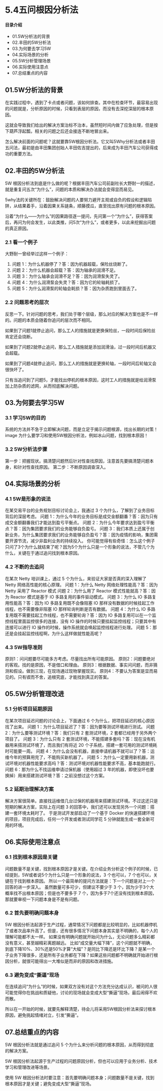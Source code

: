# 5.4五问根因分析法
#### 目录介绍
- 01.5W分析法的背景
- 02.丰田的5W分析法
- 03.为何要去学习5W
- 04.实际场景的分析
- 05.5W分析管理场景
- 06.实际使用注意点
- 07.总结重点的内容

## 01.5W分析法的背景

在实践过程中，遇到了卡点或者问题，该如何排查。其中在检查环节，最容易出现的问题就是，分析原因的时候，只看到表层的原因，而没有去深挖深层的根本原因。

这就会导致我们给出的解决方案治标不治本，虽然短时间内做了应急处理，但是按下葫芦浮起瓢，相关的问题之后还会接连不断地冒出来。

怎么解决前面的问题呢？这就要靠5W根因分析法。它又叫5Why分析法或者丰田五问法，最初是由丰田集团创始人丰田佐吉提出的，后来成为丰田汽车公司获得成功的重要方法。

## 02.丰田的5W分析法

5W 根因分析法到底是什么做的呢？根据丰田汽车公司前副社长大野耐一的描述，就是重复问五次“为什么”，问题的本质和解决办法就会变得显而易见。

5why法的关键所在：鼓励解决问题的人要努力避开主观或自负的假设和逻辑陷阱，从结果着手，沿着因果关系链条，顺藤摸瓜，直至找出原有问题的根本原因。

沿着“为什么——为什么”的因果路径逐一提问，先问第一个“为什么”，获得答案后，再问为何会发生，以此类推，问5次“为什么”，或者更多，以此来挖掘出问题的真正原因。

### 2.1 看一个例子

大野耐一曾经举过这样一个例子： 

1. 问题 1：为什么机器停了？答：因为机器超载，保险丝烧断了。 
2. 问题 2：为什么机器会超载？答：因为轴承的润滑不足。 
3. 问题 3：为什么轴承会润滑不足？答：因为润滑泵失灵了。 
4. 问题 4：为什么润滑泵会失灵？答：因为它的轮轴耗损了。 
5. 问题 5：为什么润滑泵的轮轴会耗损？答：因为杂质跑到里面去了。

### 2.2 问题思考的层次

反思一下。针对问题的思考，我们处于哪个层级，那么对应的解决方案也是不一样的。问题的本质会随着你追问的层次而不相同。

如果到了问题1就停止追问，那么工人的措施就是更换保险丝，一段时间后保险丝肯定还会烧断。

如果到了问题2就停止追问，那么工人措施就是添加润滑油，过一段时间后机器又会超载。 

如果到了问题4就停止追问，那么工人的措施就是更换轮轴，一段时间后轮轴又会很快坏了。

只有当追问到了问题5，才能找出停机的根本原因，这时工人的措施就是给润滑泵加上防杂质的滤网，从而彻底解决问题。

## 03.为何要去学习5W

### 3.1 学习5W的目的

系统的方法并不急于立即解决问题，而是立足于揭示问题根源，找出长期的对策！ image 为什么要学习和使用5W根因分析法，例如冰山问题，找到根本原因！

### 3.2 5W分析法步骤

第一步：把握现状。搞清楚问题然后针对性查找原因，注意首先要搞清楚问题本身，和针对性查找原因。 第二步：不断原因调查深入。

## 04.实际场景的分析

### 4.1 5W是形象的说法

在某交易平台的业务规划目标讨论会上，我通过 3 个为什么，了解到了业务目标背后的深层考虑。 问题
1：为什么今年的业务目标是成交金额翻番？答：因为只有成交金额翻番我们才能达到盈亏平衡点。 问题
2：为什么今年要求达到盈亏平衡点？答：因为集团要求我们的业务能够自负盈亏。 问题
3：我们本质上还属于创新业务，为什么集团要求我们的业务能够自负盈亏？答：因为疫情的影响，集团需要开源节流，减少非盈利业务的持续投入。
你可能觉得有些奇怪：怎么这个例子只问了3个为什么就结束了呢？因为5个为什么只是一个形象的说法，不管几个为什么，关键在于通过追问找到根本原因。

### 4.2 不断的去追问

在某次 Netty 培训课上，通过 5 个为什么，来验证大家是否真的深入理解了 Netty 网络高性能的核心原理。 问题 1：为什么 Netty
网络处理性能高？答：因为 Netty 采用了 Reactor 模式 问题 2：为什么用了 Reactor 模式性能就高？答：因为 Reactor 模式是基于 IO
多路复用的事件驱动模式。 问题 3：为什么 IO 多路复用性能高？答：因为 IO 多路复用既不会像阻塞 IO 那样没有数据的时候挂起工作线程，也不需要像非阻塞
IO 那样轮询判断是否有数据。 问题 4：为什么 IO 多路复用既不需要挂起工作线程，也不需要轮询？答：因为 IO
多路复用可以在一个监控线程里面监控很多的连接，没有 IO 操作的时候只要挂起监控线程；只要其中有连接可以进行 IO
操作的时候，操作系统就会唤起监控线程进行处理。 问题 5：那还是会挂起监控线程啊，为什么这样做就性能高呢？

### 4.3 5W指导准则

原则1：问问题要尽可能多方考虑。尽量找出所有可能原因。 原则2：问题要绝对的客观。找的是原因，不是借口和理由。
原则3：根据数据、事实问问题，而非猜测和假设。做到三现，在现场通过现物掌握现实。 原则4：不要认为答案是显而易见的。只有锲而不舍，追根究底，才能找到真正的答案。

## 05.5W分析管理改进

### 5.1 分析项目延期原因

在某次项目延迟问题的讨论会上，下面通过 6 个为什么，把项目延迟的核心原因找了出来。 问题 1：为什么项目延迟了？答：因为要等测试环境进行测试。
问题 2：为什么要等测试环境？答：我们只有 2 套测试环境，2 套都已经用于另外两个项目了。 问题 3：为什么只有 2
套测试环境，不能搭建多套吗？答：现在没有机器用来搭测试环境了，而且我们有将近 20 个子系统，搭建一套可用的测试环境耗时可能要一周。
问题 4：为什么会没有机器，直接申请机器不就可以了？答：运维今年的预算用完了，不能购买新机器了。 问题
5：为什么一定要用新机器，测试环境对机器性能要求高吗？答：测试环境对机器性能要求不高，基本能跑就行。 问题 6：那为什么不找运维申请过保机器（使用超过
3 年的机器，即使没坏也要换掉）用来搭建测试环境？答：之前没想过这个方案。

### 5.2 延期治理解决方案

解决方案很简单。直接找运维借几台过保的机器用来搭建测试环境。不过这还只是短期的解决方案，实际上在问题 3
的回答中，我们还可以发现另外一个问题：搭建一套环境太耗时了。 于是测试开发部启动了一个基于 Docker
的快速搭建环境的项目，项目完成后，任何一个开发或者测试同学花 5 分钟就能生成一套全新可用的环境。

## 06.实际使用注意点

### 6.1 找到根本原因是关键

问题数量不是关键，找到根本原因才是关键。在介绍业务分析这个例子的时候，已经提到，5W或者说5个为什么只是一个形象的说法，3 个也可以，7
个也可以，关键在于找到根本原因。 所以一个最简单的提问方法就是：下一个问题是对上一个回答的进一步深入。 虽然数量可多可少，但建议不要少于
3 个，因为少于3个大概率找不出根本原因；但是也不要多于 7 个，因为多于7个还没有找到根本原因，那就要审视一下问题本身是不是有问题。

### 6.2 首先要明确问题本身

5W 根因分析法起源于生产过程，通常情况下问题都是比较明显的，比如机器停机了或者次品率升高了。但是，还有很多情况下问题本身其实是不明确的，每个人的理解可能都不太一样。
如果没有明确问题就开始问为什么，无论问题多么精彩都没有意义，甚至越精彩离题越远。
比如“成交量大幅下降”，这个问题就不明确，到底下降10%、30%还是50%才算“大幅”？是同比下降还是环比下降？是某一个子业务下降很多，还是所有子业务都在下降？如果这些问题都不明确就开始进行根因分析，就很可能得出一大堆似是而非的原因和改进措施。

### 6.3 避免变成“撕逼”现场

在连续追问“为什么”的时候，如果双方没有对这个方法充分达成认识，被问的人很可能觉得你在挑战和质疑他，讨论的现场就会变成大型“撕逼”现场，最后闹得不欢而散。

所以在一开始的时候，就要先解释清楚，待会儿将采用5W根因分析法来探讨根本原因，避免挑起情绪对立，引发“撕逼”。

## 07.总结重点的内容

5W 根因分析法就是通过追问 5 个为什么来分析问题的根本原因，从而得到彻底的解决方案。

5W 根因分析法起源于生产过程的问题原因分析，但也可以应用于业务分析、技术学习和管理改进等场景。

使用 5W 根因分析法时要注意：首先要明确问题本身；问题数量不是关键，找到根本原因才是关键；避免变成大型“撕逼”现场。


